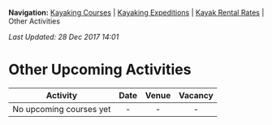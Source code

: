 **Navigation:** [Kayaking Courses](index) &#124; [Kayaking Expeditions](expedition) &#124; [Kayak Rental Rates](rental) &#124; Other Activities

_Last Updated: 28 Dec 2017 14:01_
# Other Upcoming Activities

Activity | Date | Venue | Vacancy
:---:|:---:|:---:|:---:
No upcoming courses yet|-|-|-

